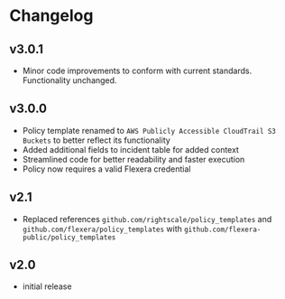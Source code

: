 # Changelog

## v3.0.1

- Minor code improvements to conform with current standards. Functionality unchanged.

## v3.0.0

- Policy template renamed to `AWS Publicly Accessible CloudTrail S3 Buckets` to better reflect its functionality
- Added additional fields to incident table for added context
- Streamlined code for better readability and faster execution
- Policy now requires a valid Flexera credential

## v2.1

- Replaced references `github.com/rightscale/policy_templates` and `github.com/flexera/policy_templates` with `github.com/flexera-public/policy_templates`

## v2.0

- initial release
